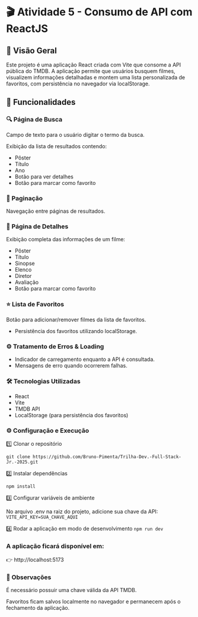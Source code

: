 # 🎬 Atividade 5 - Consumo de API com ReactJS

## 📌 Visão Geral

Este projeto é uma aplicação React criada com Vite que consome a API pública do TMDB.
A aplicação permite que usuários busquem filmes, visualizem informações detalhadas e montem uma lista personalizada de favoritos, com persistência no navegador via localStorage.

## 🚀 Funcionalidades

### 🔍 Página de Busca

Campo de texto para o usuário digitar o termo da busca.

Exibição da lista de resultados contendo:

* Pôster
* Título
* Ano
* Botão para ver detalhes
* Botão para marcar como favorito

### 📄 Paginação

Navegação entre páginas de resultados.

### 🎥 Página de Detalhes

Exibição completa das informações de um filme:

* Pôster
* Título 
* Sinopse
* Elenco
* Diretor
* Avaliação
* Botão para marcar como favorito

### ⭐ Lista de Favoritos

Botão para adicionar/remover filmes da lista de favoritos.

* Persistência dos favoritos utilizando localStorage.

### ⚙️ Tratamento de Erros & Loading

* Indicador de carregamento enquanto a API é consultada.
* Mensagens de erro quando ocorrerem falhas.

### 🛠️ Tecnologias Utilizadas

* React
* Vite
* TMDB API
* LocalStorage (para persistência dos favoritos)

### ⚙️ Configuração e Execução

1️⃣ Clonar o repositório

`git clone https://github.com/Bruno-Pimenta/Trilha-Dev.-Full-Stack-Jr.-2025.git`

2️⃣ Instalar dependências

`npm install`

3️⃣ Configurar variáveis de ambiente

No arquivo .env na raiz do projeto, adicione sua chave da API:
`VITE_API_KEY=SUA_CHAVE_AQUI`

4️⃣ Rodar a aplicação em modo de desenvolvimento
`npm run dev`

### A aplicação ficará disponível em:
👉 http://localhost:5173

### 📌 Observações

É necessário possuir uma chave válida da API TMDB.

Favoritos ficam salvos localmente no navegador e permanecem após o fechamento da aplicação.